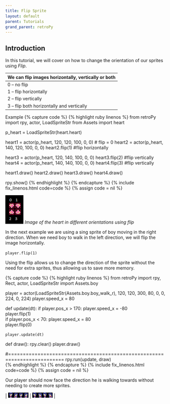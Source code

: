 ```yaml
---
title: Flip Sprite
layout: default
parent: Tutorials
grand_parent: retroPy
---
```


## Introduction

In this tutorial, we will cover on how to change the orientation of our sprites using *Flip*.

| We can flip images horizontally, vertically or both |
| - |
| 0 – no flip |
| 1 – flip horizontally |
| 2 – flip vertically |
| 3 – flip both horizontally and vertically |


Example 
{% capture code %}
{% highlight ruby linenos %}
from retroPy import rpy, actor, LoadSpriteStr
from Assets import heart

p_heart = LoadSpriteStr(heart.heart)

heart1 = actor(p_heart, 120, 120, 100, 0, 0) # flip = 0
heart2 = actor(p_heart, 140, 120, 100, 0, 0) 
heart2.flip(1) #flip horizontally

heart3 = actor(p_heart, 120, 140, 100, 0, 0) 
heart3.flip(2) #flip vertically
heart4 = actor(p_heart, 140, 140, 100, 0, 0) 
heart4.flip(3) #flip vertically

heart1.draw()
heart2.draw()
heart3.draw()
heart4.draw()

rpy.show()
{% endhighlight %}
{% endcapture %}
{% include fix_linenos.html code=code %}
{% assign code = nil %}

![img-description](/assets/images/flip-hearts-2.png)
_Image of the heart in different orientations using flip_

In the next example we are using a sing sprite of boy moving in the right direction. When we need boy to walk in the left direction, we will flip the image horizontally.

`player.flip(1)`

Using the flip allows us to change the direction of the sprite without the need for extra sprites, thus allowing us to save more memory.

{% capture code %}
{% highlight ruby linenos %}
from retroPy import rpy, Rect, actor, LoadSpriteStr
import Assets.boy

player = actor(LoadSpriteStr(Assets.boy.boy_walk_r), 120, 120, 300, 80, 0, 0, 224, 0, 224)
player.speed_x = 80

def update(dt):
    if player.pos_x > 170:
        player.speed_x = -80  
        player.flip(1)    
    if player.pos_x < 70:
        player.speed_x = 80  
        player.flip(0)    
    
    player.update(dt)

def draw():
    rpy.clear()
    player.draw()

#=========================================================================
rpy.run(update, draw)  
{% endhighlight %}
{% endcapture %}
{% include fix_linenos.html code=code %}
{% assign code = nil %}

Our player should now face the direction he is walking towards without needing to create more sprites. 

| ![img-description](/assets/images/boy_walk_r.png) | ![img-description](/assets/images/boy_walk_l.png) |